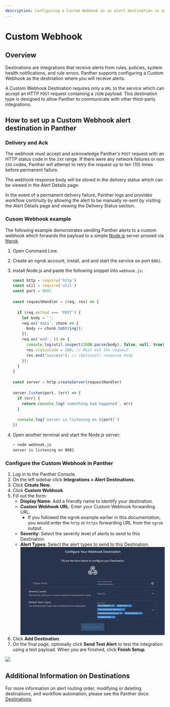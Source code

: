 ```yaml
---
description: Configuring a Custom Webhook as an alert destination in your Panther Console
---
```


# Custom Webhook

## Overview

Destinations are integrations that receive alerts from rules, policies, system health notifications, and rule errors. Panther supports configuring a Custom Webhook as the destination where you will receive alerts.

A Custom Webhook Destination requires only a `URL` to the service which can accept an HTTP `POST` request containing a `JSON` payload. This destination type is designed to allow Panther to communicate with other third-party integrations.

## How to set up a Custom Webhook alert destination in Panther

### Delivery and Ack

The webhook must accept and acknowledge Panther's `POST` request with an HTTP status code in the `2XX` range. If there were any network failures or non `2XX` codes, Panther will attempt to retry the request up to ten (10) times before permanent failure.

The webhook response body will be stored in the delivery status which can be viewed in the Alert Details page.

In the event of a permanent delivery failure, Panther logs and provides workflow continuity by allowing the alert to be manually re-sent by visiting the Alert Details page and viewing the Delivery Status section.

### Cusom Webhook example&#x20;

The following example demonstrates sending Panther alerts to a custom webhook which forwards the payload to a simple [Node.js](https://nodejs.org/en/) server proxied via [Ngrok](https://ngrok.com/).

1. Open Command Line.&#x20;
2. Create an ngrok account, install, and and start the service on port `8081`.
3.  Install Node.js and paste the following snippet into `webhook.js`:

    ```javascript
    const http = require('http')
    const util = require('util')
    const port = 8081

    const requestHandler = (req, res) => {

      if (req.method === 'POST') {
        let body = '';
        req.on('data', chunk => {
          body += chunk.toString();
        });
        req.on('end', () => {
          console.log(util.inspect(JSON.parse(body), false, null, true));
          res.statusCode = 200; // Must ack the request
          res.end("success"); // (Optional) response body
        });
      }
    }

    const server = http.createServer(requestHandler)

    server.listen(port, (err) => {
      if (err) {
        return console.log('something bad happened', err)
      }

      console.log(`server is listening on ${port}`)
    })
    ```
4.  Open another terminal and start the Node.js server:

    ```bash
    > node webhook.js
    server is listening on 8081
    ```

### Configure the Custom Webhook in Panther

1. Log in to the Panther Console.
2. On the left sidebar click **Integrations > Alert Destinations**.&#x20;
3. Click **Create New**.
4. Click **Custom Webhook**.
5. &#x20;Fill out the form:
   * **Display Name**: Add a friendly name to identify your destination.&#x20;
   * **Custom Webhook URL**: Enter your Custom Webhook forwarding URL.
     * If you followed the ngrok example earlier in this documentation, you would enter the `http` or `https` forwarding URL from the `ngrok` output.
   * **Severity**: Select the severity level of alerts to send to this Destination.
   * **Alert Types**: Select the alert types to send to this Destination.\
     ![](../.gitbook/assets/webhook-destination.png)
6. Click **Add Destination**.
7. On the final page, optionally click **Send Test Alert** to test the integration using a test payload. When you are finished, click **Finish Setup**.

![](<../../../.gitbook/assets/webhook3 (1).png>)

## Additional Information on Destinations

For more information on alert routing order, modifying or deleting destinations, and workflow automation, please see the Panther docs: [Destinations](https://docs.panther.com/destinations).
